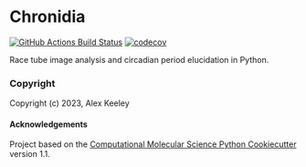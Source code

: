 Chronidia
==============================
[//]: # (Badges)
[![GitHub Actions Build Status](https://github.com/REPLACE_WITH_OWNER_ACCOUNT/chronidia/workflows/CI/badge.svg)](https://github.com/REPLACE_WITH_OWNER_ACCOUNT/chronidia/actions?query=workflow%3ACI)
[![codecov](https://codecov.io/gh/REPLACE_WITH_OWNER_ACCOUNT/Chronidia/branch/main/graph/badge.svg)](https://codecov.io/gh/REPLACE_WITH_OWNER_ACCOUNT/Chronidia/branch/main)


Race tube image analysis and circadian period elucidation in Python.

### Copyright

Copyright (c) 2023, Alex Keeley


#### Acknowledgements
 
Project based on the 
[Computational Molecular Science Python Cookiecutter](https://github.com/molssi/cookiecutter-cms) version 1.1.
